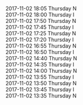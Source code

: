 2017-11-02 18:05 Thursday  N  
2017-11-02 18:00 Thursday  I  
2017-11-02 17:50 Thursday  N  
2017-11-02 17:45 Thursday  I  
2017-11-02 17:25 Thursday  N  
2017-11-02 17:20 Thursday  I  
2017-11-02 16:55 Thursday  N  
2017-11-02 16:50 Thursday  I  
2017-11-02 14:40 Thursday  N  
2017-11-02 14:35 Thursday  I  
2017-11-02 14:00 Thursday  N  
2017-11-02 13:55 Thursday  I  
2017-11-02 13:50 Thursday  N  
2017-11-02 13:45 Thursday  I  
2017-11-02 13:35 Thursday  N  
